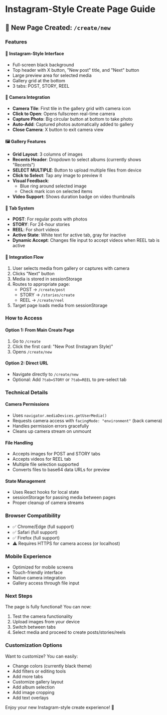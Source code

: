 # Instagram-Style Create Page Guide

## 🎉 New Page Created: `/create/new`

### Features

#### 📱 **Instagram-Style Interface**
- Full-screen black background
- Top header with X button, "New post" title, and "Next" button
- Large preview area for selected media
- Gallery grid at the bottom
- 3 tabs: POST, STORY, REEL

#### 📸 **Camera Integration**
- **Camera Tile**: First tile in the gallery grid with camera icon
- **Click to Open**: Opens fullscreen real-time camera
- **Capture Photo**: Big circular button at bottom to take photo
- **Auto-Add**: Captured photos automatically added to gallery
- **Close Camera**: X button to exit camera view

#### 🖼️ **Gallery Features**
- **Grid Layout**: 3 columns of images
- **Recents Header**: Dropdown to select albums (currently shows "Recents")
- **SELECT MULTIPLE**: Button to upload multiple files from device
- **Click to Select**: Tap any image to preview it
- **Visual Feedback**: 
  - Blue ring around selected image
  - Check mark icon on selected items
- **Video Support**: Shows duration badge on video thumbnails

#### 🎯 **Tab System**
- **POST**: For regular posts with photos
- **STORY**: For 24-hour stories
- **REEL**: For short videos
- **Active State**: White text for active tab, gray for inactive
- **Dynamic Accept**: Changes file input to accept videos when REEL tab is active

#### 🔄 **Integration Flow**
1. User selects media from gallery or captures with camera
2. Clicks "Next" button
3. Media is stored in sessionStorage
4. Routes to appropriate page:
   - POST → `/create/post`
   - STORY → `/stories/create`
   - REEL → `/create/reel`
5. Target page loads media from sessionStorage

### How to Access

#### Option 1: From Main Create Page
1. Go to `/create`
2. Click the first card: "New Post (Instagram Style)"
3. Opens `/create/new`

#### Option 2: Direct URL
- Navigate directly to `/create/new`
- Optional: Add `?tab=STORY` or `?tab=REEL` to pre-select tab

### Technical Details

#### Camera Permissions
- Uses `navigator.mediaDevices.getUserMedia()`
- Requests camera access with `facingMode: "environment"` (back camera)
- Handles permission errors gracefully
- Cleans up camera stream on unmount

#### File Handling
- Accepts images for POST and STORY tabs
- Accepts videos for REEL tab
- Multiple file selection supported
- Converts files to base64 data URLs for preview

#### State Management
- Uses React hooks for local state
- sessionStorage for passing media between pages
- Proper cleanup of camera streams

### Browser Compatibility
- ✅ Chrome/Edge (full support)
- ✅ Safari (full support)
- ✅ Firefox (full support)
- ⚠️ Requires HTTPS for camera access (or localhost)

### Mobile Experience
- Optimized for mobile screens
- Touch-friendly interface
- Native camera integration
- Gallery access through file input

### Next Steps

The page is fully functional! You can now:
1. Test the camera functionality
2. Upload images from your device
3. Switch between tabs
4. Select media and proceed to create posts/stories/reels

### Customization Options

Want to customize? You can easily:
- Change colors (currently black theme)
- Add filters or editing tools
- Add more tabs
- Customize gallery layout
- Add album selection
- Add image cropping
- Add text overlays

Enjoy your new Instagram-style create experience! 🚀
